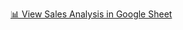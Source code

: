 [📊 View Sales Analysis in Google Sheet](https://docs.google.com/spreadsheets/d/1EXbsVUIG6_MBDInQ_MPP0wm6fng9_50W9w2LQlINyAs/edit?usp=sharing)
